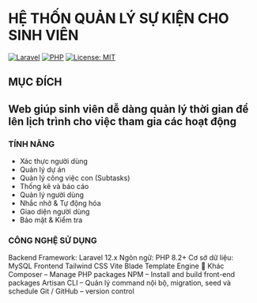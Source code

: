 # HỆ THỐN QUẢN LÝ SỰ KIỆN CHO SINH VIÊN

[![Laravel](https://img.shields.io/badge/Laravel-12.x-ff2d20?style=flat&logo=laravel&logoColor=white)](https://laravel.com)
[![PHP](https://img.shields.io/badge/PHP-8.2+-777bb4?style=flat&logo=php&logoColor=white)](https://www.php.net)
[![License: MIT](https://img.shields.io/badge/License-MIT-green.svg)](https://opensource.org/licenses/MIT)
 ## MỤC ĐÍCH
 Web giúp sinh viên dễ dàng quản lý thời gian để lên lịch trình cho việc tham gia các hoạt động
---
### TÍNH NĂNG 
* Xác thực người dùng
* Quản lý dự án
* Quản lý công việc con (Subtasks)
* Thống kê và báo cáo
* Quản lý người dùng
* Nhắc nhở & Tự động hóa
* Giao diện người dùng
* Bảo mật & Kiểm tra
### CÔNG NGHỆ SỬ DỤNG
 Backend
Framework: Laravel 12.x
Ngôn ngữ: PHP 8.2+
Cơ sở dữ liệu: MySQL
 Frontend
Tailwind CSS
Vite
Blade Template Engine
💾 Khác
Composer – Manage PHP packages
NPM – Install and build front-end packages
Artisan CLI – Quản lý command nội bộ, migration, seed và schedule
Git / GitHub – version control
